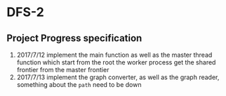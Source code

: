 # DFS-2
## Project Progress specification
1. 2017/7/12 implement the main function as well as the master thread function which start from the root the worker process get the shared frontier from the master frontier
2. 2017/7/13 implement the graph converter, as well as the graph reader, something about the `path` need to be down


